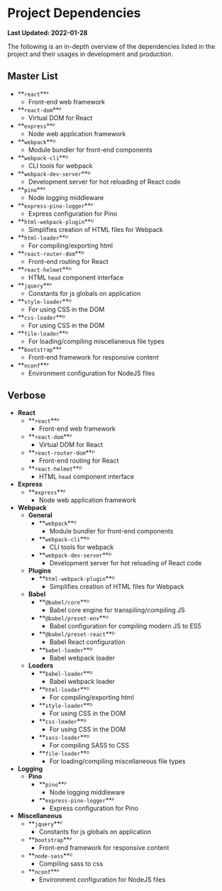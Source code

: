 # Project Dependencies

**Last Updated: 2022-01-28**

The following is an in-depth overview of the dependencies listed in the project and their usages in development and 
production.

## Master List

- **`react`**ᴾ
   - Front-end web framework
- **`react-dom`**ᴾ
   - Virtual DOM for React
- **`express`**ᴾ
   - Node web application framework
- **`webpack`**ᴰ
   - Module bundler for front-end components
- **`webpack-cli`**ᴰ
   - CLI tools for webpack
- **`webpack-dev-server`**ᴰ
   - Development server for hot reloading of React code
- **`pino`**ᴾ
   - Node logging middleware
- **`express-pino-logger`**ᴾ
   - Express configuration for Pino
- **`html-webpack-plugin`**ᴰ
   - Simplifies creation of HTML files for Webpack
- **`html-loader`**ᴰ
   - For compiling/exporting html
- **`react-router-dom`**ᴰ
   - Front-end routing for React
- **`react-helmet`**ᴰ
   - HTML `head` component interface
- **`jquery`**ᴾ
   - Constants for js globals on application
- **`style-loader`**ᴰ
   - For using CSS in the DOM
- **`css-loader`**ᴰ
   - For using CSS in the DOM
- **`file-loader`**ᴰ
   - For loading/compiling miscellaneous file types
- **`bootstrap`**ᴾ
   - Front-end framework for responsive content
- **`nconf`**ᴾ
   - Environment configuration for NodeJS files
   
## Verbose
- **React**
    - **`react`**ᴾ
       - Front-end web framework
    - **`react-dom`**ᴾ
       - Virtual DOM for React
    - **`react-router-dom`**ᴰ
       - Front-end routing for React
    - **`react-helmet`**ᴰ
       - HTML `head` component interface
- **Express**
    - **`express`**ᴾ
       - Node web application framework
- **Webpack**
    - **General**
        - **`webpack`**ᴰ
           - Module bundler for front-end components
        - **`webpack-cli`**ᴰ
           - CLI tools for webpack
        - **`webpack-dev-server`**ᴰ
           - Development server for hot reloading of React code
    - **Plugins**
        - **`html-webpack-plugin`**ᴰ
           - Simplifies creation of HTML files for Webpack
    - **Babel**
        - **`@babel/core`**ᴰ
           - Babel core engine for transpiling/compiling JS
        - **`@babel/preset-env`**ᴰ
           - Babel configuration for compiling modern JS to ES5
        - **`@babel/preset-react`**ᴰ
           - Babel React configuration
        - **`babel-loader`**ᴰ
           - Babel webpack loader
    - **Loaders**
        - **`babel-loader`**ᴰ
           - Babel webpack loader
       - **`html-loader`**ᴰ
           - For compiling/exporting html
       - **`style-loader`**ᴰ
           - For using CSS in the DOM
       - **`css-loader`**ᴰ
           - For using CSS in the DOM
      - **`sass-loader`**ᴰ
          - For compiling SASS to CSS
       - **`file-loader`**ᴰ
           - For loading/compiling miscellaneous file types
- **Logging**
    - **Pino**
       - **`pino`**ᴾ
          - Node logging middleware
       - **`express-pino-logger`**ᴾ
          - Express configuration for Pino
- **Miscellaneous**
    - **`jquery`**ᴾ
       - Constants for js globals on application
    - **`bootstrap`**ᴾ
       - Front-end framework for responsive content 
    - **`node-sass`**ᴰ
       - Compiling sass to css
    - **`nconf`**ᴾ
       - Environment configuration for NodeJS files
